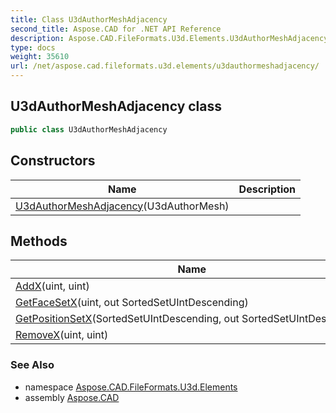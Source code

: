 ```yaml
---
title: Class U3dAuthorMeshAdjacency
second_title: Aspose.CAD for .NET API Reference
description: Aspose.CAD.FileFormats.U3d.Elements.U3dAuthorMeshAdjacency class. 
type: docs
weight: 35610
url: /net/aspose.cad.fileformats.u3d.elements/u3dauthormeshadjacency/
---
```

## U3dAuthorMeshAdjacency class

```csharp
public class U3dAuthorMeshAdjacency
```

## Constructors

| Name | Description |
| --- | --- |
| [U3dAuthorMeshAdjacency](u3dauthormeshadjacency/)(U3dAuthorMesh) |  |

## Methods

| Name | Description |
| --- | --- |
| [AddX](../../aspose.cad.fileformats.u3d.elements/u3dauthormeshadjacency/addx/)(uint, uint) |  |
| [GetFaceSetX](../../aspose.cad.fileformats.u3d.elements/u3dauthormeshadjacency/getfacesetx/)(uint, out SortedSetUIntDescending) |  |
| [GetPositionSetX](../../aspose.cad.fileformats.u3d.elements/u3dauthormeshadjacency/getpositionsetx/)(SortedSetUIntDescending, out SortedSetUIntDescending) |  |
| [RemoveX](../../aspose.cad.fileformats.u3d.elements/u3dauthormeshadjacency/removex/)(uint, uint) |  |

### See Also

* namespace [Aspose.CAD.FileFormats.U3d.Elements](../../aspose.cad.fileformats.u3d.elements/)
* assembly [Aspose.CAD](../../)


